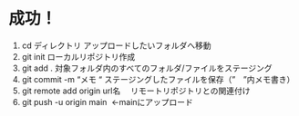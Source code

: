 # 成功！

1. cd ディレクトリ アップロードしたいフォルダへ移動
2. git init ローカルリポジトリ作成
3. git add . 対象フォルダ内のすべてのフォルダ/ファイルをステージング
4. git commit -m “メモ “ ステージングしたファイルを保存（”　”内メモ書き）
5. git remote add origin url名　 リモートリポジトリとの関連付け
6. git push -u origin main   ←mainにアップロード
